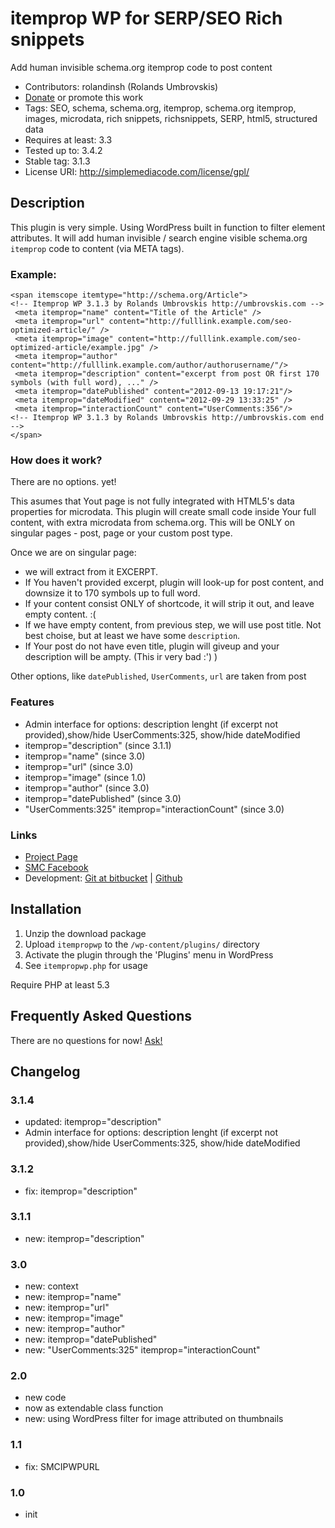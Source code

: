 # itemprop WP for SERP/SEO Rich snippets

Add human invisible schema.org itemprop code to post content

* Contributors: rolandinsh (Rolands Umbrovskis)
* [Donate](https://www.paypal.com/cgi-bin/webscr?cmd=_donations&business=Z4ALL9WUMY3CL&lc=LV&item_name=Umbrovskis%2e%20WordPress%20plugins&item_number=002&currency_code=EUR&bn=PP%2dDonationsBF%3abtn_donate_SM%2egif%3aNonHosted) or promote this work 
* Tags: SEO, schema, schema.org, itemprop, schema.org itemprop, images, microdata, rich snippets, richsnippets, SERP, html5, structured data
* Requires at least: 3.3
* Tested up to: 3.4.2
* Stable tag: 3.1.3
* License URI: http://simplemediacode.com/license/gpl/

## Description

This plugin is very simple. Using WordPress built in function to filter element attributes. It will add human invisible / search engine visible schema.org `itemprop` code to content (via META tags).

### Example:

	<span itemscope itemtype="http://schema.org/Article">
	<!-- Itemprop WP 3.1.3 by Rolands Umbrovskis http://umbrovskis.com -->
	 <meta itemprop="name" content="Title of the Article" />
	 <meta itemprop="url" content="http://fulllink.example.com/seo-optimized-article/" />
	 <meta itemprop="image" content="http://fulllink.example.com/seo-optimized-article/example.jpg" />
	 <meta itemprop="author" content="http://fulllink.example.com/author/authorusername/"/>
	 <meta itemprop="description" content="excerpt from post OR first 170 symbols (with full word), ..." />
	 <meta itemprop="datePublished" content="2012-09-13 19:17:21"/>
	 <meta itemprop="dateModified" content="2012-09-29 13:33:25" />
	 <meta itemprop="interactionCount" content="UserComments:356"/>
	<!-- Itemprop WP 3.1.3 by Rolands Umbrovskis http://umbrovskis.com end -->
	</span>

### How does it work?

There are no options. yet!

This asumes that Yout page is not fully integrated with HTML5's data properties for microdata. This plugin will create small code inside Your full content, with extra microdata from schema.org. This will be ONLY on singular pages - post, page or your custom post type.

Once we are on singular page:

* we will extract from it EXCERPT.
* If You haven't provided excerpt, plugin will look-up for post content, and downsize it to 170 symbols up to full word.
* If your content consist ONLY of shortcode, it will strip it out, and leave empty content. :(
* If we have empty content, from previous step, we will use post title. Not best choise, but at least we have some `description`.
* If Your post do not have even title, plugin will giveup and your description will be ampty. (This ir very bad :') )

Other options, like `datePublished`, `UserComments`, `url` are taken from post

### Features

* Admin interface for options: description lenght (if excerpt not provided),show/hide UserComments:325,  show/hide dateModified 
* itemprop="description" (since 3.1.1)
* itemprop="name" (since 3.0)
* itemprop="url" (since 3.0)
* itemprop="image" (since 1.0)
* itemprop="author" (since 3.0)
* itemprop="datePublished" (since 3.0)
* "UserComments:325" itemprop="interactionCount" (since 3.0)

### Links

* [Project Page](http://simplemediacode.com/wordpress-pugins/itemprop-wp/)
* [SMC Facebook](http://www.facebook.com/pages/SimpleMediaCode/125547717479727)
* Development: [Git at bitbucket](https://bitbucket.org/simplemediacode/itempropwp) | [Github](https://github.com/rolandinsh/itempropwp)

## Installation

1. Unzip the download package
1. Upload `itempropwp` to the `/wp-content/plugins/` directory
1. Activate the plugin through the 'Plugins' menu in WordPress
1. See `itempropwp.php` for usage

Require PHP at least 5.3

## Frequently Asked Questions

There are no questions for now! [Ask!](http://simplemediacode.com/wordpress-pugins/itemprop-wp/)

## Changelog

### 3.1.4

* updated: itemprop="description"
* Admin interface for options: description lenght (if excerpt not provided),show/hide UserComments:325,  show/hide dateModified 

### 3.1.2

* fix: itemprop="description" 

### 3.1.1

* new: itemprop="description" 

### 3.0

* new: context
* new: itemprop="name"
* new: itemprop="url"
* new: itemprop="image"
* new: itemprop="author"
* new: itemprop="datePublished"
* new: "UserComments:325" itemprop="interactionCount"

### 2.0

* new code
* now as extendable class function
* new: using WordPress filter for image attributed on thumbnails

### 1.1
* fix: SMCIPWPURL

### 1.0

* init
